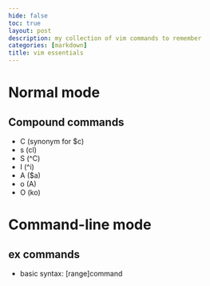 ```yaml
---
hide: false
toc: true
layout: post
description: my collection of vim commands to remember
categories: [markdown]
title: vim essentials
---
```


# Normal mode

## Compound commands

- C (synonym for $c)
- s (cl)
- S (^C)
- I (^i)
- A ($a)
- o (A<cr>)
- O (ko)




# Command-line mode

## ex commands

- basic syntax: [range]command


